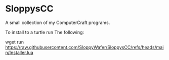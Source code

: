 # SloppysCC
A small collection of my ComputerCraft programs.

To install to a turtle run The following:

wget run https://raw.githubusercontent.com/SloppyWafer/SloppysCC/refs/heads/main/Installer.lua
